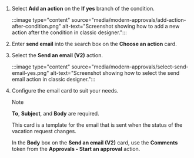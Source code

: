 1. Select **Add an action** on the **If yes** branch of the condition.

    :::image type="content" source="media/modern-approvals/add-action-after-condition.png" alt-text="Screenshot showing how to add a new action after the condition in classic designer.":::
1. Enter **send email** into the search box on the **Choose an action** card.
1. Select the **Send an email (V2)** action.

    :::image type="content" source="media/modern-approvals/select-send-email-yes.png" alt-text="Screenshot showing how to select the send email action in classic designer.":::
1. Configure the email card to suit your needs.

     >[!NOTE]
     > **To**, **Subject**, and **Body** are required.

     This card is a template for the email that is sent when the status of the vacation request changes.

     In the **Body** box on the **Send an email (V2)** card, use the **Comments** token from the **Approvals - Start an approval** action.

